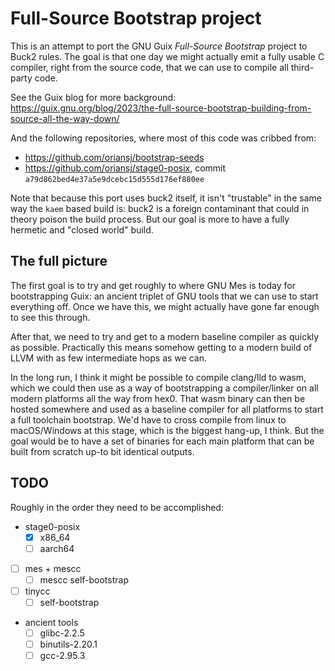 # Full-Source Bootstrap project

This is an attempt to port the GNU Guix _Full-Source Bootstrap_ project to Buck2
rules. The goal is that one day we might actually emit a fully usable C
compiler, right from the source code, that we can use to compile all third-party
code.

See the Guix blog for more background:
<https://guix.gnu.org/blog/2023/the-full-source-bootstrap-building-from-source-all-the-way-down/>

And the following repositories, where most of this code was cribbed from:

- https://github.com/oriansj/bootstrap-seeds
- https://github.com/oriansj/stage0-posix, commit
  `a79d862bed4e37a5e9dcebc15d555d176ef880ee`

Note that because this port uses buck2 itself, it isn't "trustable" in the same
way the `kaem` based build is: buck2 is a foreign contaminant that could in
theory poison the build process. But our goal is more to have a fully hermetic
and "closed world" build.

## The full picture

The first goal is to try and get roughly to where GNU Mes is today for
bootstrapping Guix: an ancient triplet of GNU tools that we can use to start
everything off. Once we have this, we might actually have gone far enough to see
this through.

After that, we need to try and get to a modern baseline compiler as quickly as
possible. Practically this means somehow getting to a modern build of LLVM with
as few intermediate hops as we can.

In the long run, I think it might be possible to compile clang/lld to wasm,
which we could then use as a way of bootstrapping a compiler/linker on all
modern platforms all the way from hex0. That wasm binary can then be hosted
somewhere and used as a baseline compiler for all platforms to start a full
toolchain bootstrap. We'd have to cross compile from linux to macOS/Windows at
this stage, which is the biggest hang-up, I think. But the goal would be to have
a set of binaries for each main platform that can be built from scratch up-to
bit identical outputs.

## TODO

Roughly in the order they need to be accomplished:

- stage0-posix
  - [x] x86_64
  - [ ] aarch64
- [ ] mes + mescc
  - [ ] mescc self-bootstrap
- [ ] tinycc
  - [ ] self-bootstrap
- ancient tools
  - [ ] glibc-2.2.5
  - [ ] binutils-2.20.1
  - [ ] gcc-2.95.3
